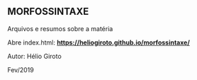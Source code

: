 ## MORFOSSINTAXE

Arquivos e resumos sobre a matéria

Abre index.html:
**https://heliogiroto.github.io/morfossintaxe/**

Autor: Hélio Giroto

Fev/2019

